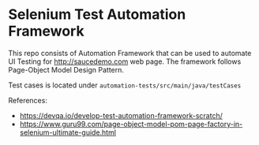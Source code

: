 # Selenium Test Automation Framework


This repo consists of Automation Framework that can be used to automate UI Testing for http://saucedemo.com web page. The framework follows Page-Object Model Design Pattern. 

Test cases is located under `automation-tests/src/main/java/testCases`


References:
- https://devqa.io/develop-test-automation-framework-scratch/
- https://www.guru99.com/page-object-model-pom-page-factory-in-selenium-ultimate-guide.html

